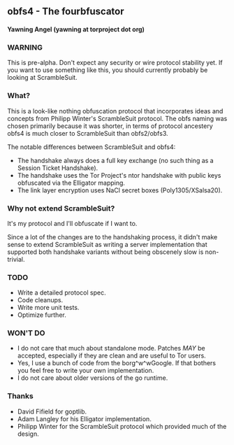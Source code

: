 ## obfs4 - The fourbfuscator
#### Yawning Angel (yawning at torproject dot org)

### WARNING

This is pre-alpha.  Don't expect any security or wire protocol stability yet.
If you want to use something like this, you should currently probably be looking
at ScrambleSuit.

### What?

This is a look-like nothing obfuscation protocol that incorporates ideas and
concepts from Philipp Winter's ScrambleSuit protocol.  The obfs naming was
chosen primarily because it was shorter, in terms of protocol ancestery obfs4
is much closer to ScrambleSuit than obfs2/obfs3.

The notable differences between ScrambleSuit and obfs4:

 * The handshake always does a full key exchange (no such thing as a Session
   Ticket Handshake).
 * The handshake uses the Tor Project's ntor handshake with public keys
   obfuscated via the Elligator mapping.
 * The link layer encryption uses NaCl secret boxes (Poly1305/XSalsa20).

### Why not extend ScrambleSuit?

It's my protocol and I'll obfuscate if I want to.

Since a lot of the changes are to the handshaking process, it didn't make sense
to extend ScrambleSuit as writing a server implementation that supported both
handshake variants without being obscenely slow is non-trivial.

### TODO

 * Write a detailed protocol spec.
 * Code cleanups.
 * Write more unit tests.
 * Optimize further.

### WON'T DO

 * I do not care that much about standalone mode.  Patches *MAY* be accepted,
   especially if they are clean and are useful to Tor users.
 * Yes, I use a bunch of code from the borg^w^wGoogle.  If that bothers you
   feel free to write your own implementation.
 * I do not care about older versions of the go runtime.

### Thanks
 * David Fifield for goptlib.
 * Adam Langley for his Elligator implementation.
 * Philipp Winter for the ScrambleSuit protocol which provided much of the
   design.
